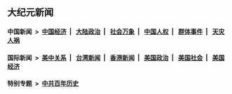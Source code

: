 ## 大纪元新闻

#### 中国新闻 &nbsp;>&nbsp; [中国经济](indexes/ncid283/README.md?07252045) &nbsp;| &nbsp; [大陆政治](indexes/ncid277/README.md?07252045) &nbsp;| &nbsp; [社会万象](indexes/ncid282/README.md?07252045) &nbsp;| &nbsp; [中国人权](indexes/ncid278/README.md?07252045) &nbsp;| &nbsp; [群体事件](indexes/ncid279/README.md?07252045) &nbsp;| &nbsp; [天灾人祸](indexes/ncid280/README.md?07252045)

#### 国际新闻 &nbsp;>&nbsp; [美中关系](indexes/nf1412576/README.md?07252045) &nbsp;| &nbsp; [台湾新闻](indexes/ncid1349361/README.md?07252045) &nbsp;| &nbsp; [香港新闻](indexes/ncid1349362/README.md?07252045) &nbsp;| &nbsp; [美国政治](indexes/ncid1078159/README.md?07252045) &nbsp;| &nbsp; [美国社会](indexes/ncid1078160/README.md?07252045) &nbsp;| &nbsp; [美国经济](indexes/ncid1078158/README.md?07252045)

#### 特别专题 &nbsp;>&nbsp; [中共百年历史](https://github.com/epoch-news/epoch-special/blob/master/README.md?07252045)  
